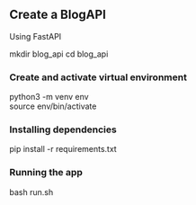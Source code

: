## Create a BlogAPI
Using FastAPI 

mkdir blog_api
cd blog_api


### Create and activate virtual environment 

python3 -m venv env
<br/>
source env/bin/activate

### Installing dependencies
pip install -r requirements.txt

### Running the app 
bash run.sh

